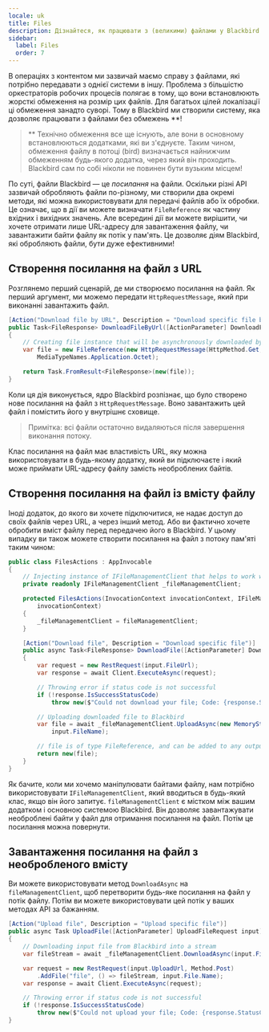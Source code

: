 ```yaml
---
locale: uk
title: Files
description: Дізнайтеся, як працювати з (великими) файлами у Blackbird.
sidebar:
  label: Files
  order: 7
---
```


В операціях з контентом ми зазвичай маємо справу з файлами, які потрібно передавати з однієї системи в іншу. Проблема з більшістю оркестраторів робочих процесів полягає в тому, що вони встановлюють жорсткі обмеження на розмір цих файлів. Для багатьох цілей локалізації ці обмеження занадто суворі. Тому в Blackbird ми створили систему, яка дозволяє працювати з файлами без обмежень \*\*!

> \*\* Технічно обмеження все ще існують, але вони в основному встановлюються додатками, які ви з'єднуєте. Таким чином, обмеження файлу в потоці (bird) визначається найнижчим обмеженням будь-якого додатка, через який він проходить. Blackbird сам по собі ніколи не повинен бути вузьким місцем!

По суті, файли Blackbird — це _посилання_ на файли. Оскільки різні API зазвичай обробляють файли по-різному, ми створили два окремі методи, які можна використовувати для передачі файлів або їх обробки. Це означає, що в дії ви можете визначати `FileReference` як частину вхідних і вихідних значень. Але всередині дії ви можете вирішити, чи хочете отримати лише URL-адресу для завантаження файлу, чи завантажити байти файлу як потік у пам'ять. Це дозволяє діям Blackbird, які обробляють файли, бути дуже ефективними!

## Створення посилання на файл з URL

Розглянемо перший сценарій, де ми створюємо посилання на файл. Як перший аргумент, ми можемо передати `HttpRequestMessage`, який при виконанні завантажить файл.

```cs
[Action("Download file by URL", Description = "Download specific file by URL")]
public Task<FileResponse> DownloadFileByUrl([ActionParameter] DownloadFileRequest input)
{
    // Creating file instance that will be asynchronously downloaded by Blackbird
    var file = new FileReference(new HttpRequestMessage(HttpMethod.Get, input.FileUrl), input.FileName,
        MediaTypeNames.Application.Octet);

    return Task.FromResult<FileResponse>(new(file));
}
```

Коли ця дія виконується, ядро Blackbird розпізнає, що було створено нове посилання на файл з `HttpRequestMessage`. Воно завантажить цей файл і помістить його у внутрішнє сховище.

> Примітка: всі файли остаточно видаляються після завершення виконання потоку.

Клас посилання на файл має властивість URL, яку можна використовувати в будь-якому додатку, який ви підключаєте і який може приймати URL-адресу файлу замість необроблених байтів.

## Створення посилання на файл із вмісту файлу

Іноді додаток, до якого ви хочете підключитися, не надає доступ до своїх файлів через URL, а через інший метод. Або ви фактично хочете обробити вміст файлу перед передачею його в Blackbird.
У цьому випадку ви також можете створити посилання на файл з потоку пам'яті таким чином:

```cs
public class FilesActions : AppInvocable
{
    // Injecting instance of IFileManagementClient that helps to work with files inside of Blackbird
    private readonly IFileManagementClient _fileManagementClient;

    protected FilesActions(InvocationContext invocationContext, IFileManagementClient fileManagementClient) : base(
        invocationContext)
    {
        _fileManagementClient = fileManagementClient;
    }

    [Action("Download file", Description = "Download specific file")]
    public async Task<FileResponse> DownloadFile([ActionParameter] DownloadFileRequest input)
    {
        var request = new RestRequest(input.FileUrl);
        var response = await Client.ExecuteAsync(request);

        // Throwing error if status code is not successful
        if (!response.IsSuccessStatusCode)
            throw new($"Could not download your file; Code: {response.StatusCode}");

        // Uploading downloaded file to Blackbird
        var file = await _fileManagementClient.UploadAsync(new MemoryStream(response.RawBytes!), response.ContentType!,
            input.FileName);

        // file is of type FileReference, and can be added to any output class
        return new(file);
    }
}
```

Як бачите, коли ми хочемо маніпулювати байтами файлу, нам потрібно використовувати `IFileManagementClient`, який вводиться в будь-який клас, якщо він його запитує.
`fileManagementClient` є містком між вашим додатком і основною системою Blackbird. Він дозволяє завантажувати необроблені байти у файл для отримання посилання на файл. Потім це посилання можна повернути.

## Завантаження посилання на файл з необробленого вмісту

Ви можете використовувати метод `DownloadAsync` на `fileManagementClient`, щоб перетворити будь-яке посилання на файл у потік файлу. Потім ви можете використовувати цей потік у ваших методах API за бажанням.

```cs
[Action("Upload file", Description = "Upload specific file")]
public async Task UploadFile([ActionParameter] UploadFileRequest input)
{
    // Downloading input file from Blackbird into a stream
    var fileStream = await _fileManagementClient.DownloadAsync(input.File);

    var request = new RestRequest(input.UploadUrl, Method.Post)
        .AddFile("file", () => fileStream, input.File.Name);
    var response = await Client.ExecuteAsync(request);

    // Throwing error if status code is not successful
    if (!response.IsSuccessStatusCode)
        throw new($"Could not upload your file; Code: {response.StatusCode}");
}
```
